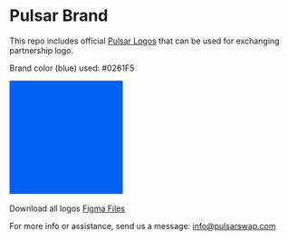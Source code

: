 # Pulsar Brand

This repo includes official [Pulsar Logos](https://github.com/PulsarSwap/Logo/tree/main/pulsar) that can be used for exchanging partnership logo.

Brand color (blue) used: #0261F5

![#0261F5](https://github.com/PulsarSwap/Logo/blob/main/pulsar/png/brand_color.png)

Download all logos [Figma Files](https://www.figma.com/file/YpS2aAZaVN3eEW6ey0GxyW/Pulsar-Logo?node-id=557%3A8)

For more info or assistance, send us a message:
[info@pulsarswap.com](mailto:info@pulsarswap.com)
